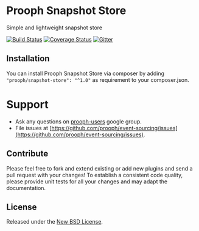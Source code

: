 # Prooph Snapshot Store

Simple and lightweight snapshot store

[![Build Status](https://travis-ci.org/prooph/event-sourcing.svg?branch=master)](https://travis-ci.org/prooph/event-sourcing)
[![Coverage Status](https://img.shields.io/coveralls/prooph/event-sourcing.svg)](https://coveralls.io/r/prooph/event-sourcing?branch=master)
[![Gitter](https://badges.gitter.im/Join%20Chat.svg)](https://gitter.im/prooph/improoph)

## Installation

You can install Prooph Snapshot Store via composer by adding `"prooph/snapshot-store": "^1.0"` as requirement to your composer.json.

# Support

- Ask any questions on [prooph-users](https://groups.google.com/forum/?hl=de#!forum/prooph) google group.
- File issues at [https://github.com/prooph/event-sourcing/issues](https://github.com/prooph/event-sourcing/issues).

## Contribute

Please feel free to fork and extend existing or add new plugins and send a pull request with your changes!
To establish a consistent code quality, please provide unit tests for all your changes and may adapt the documentation.

## License

Released under the [New BSD License](LICENSE).
